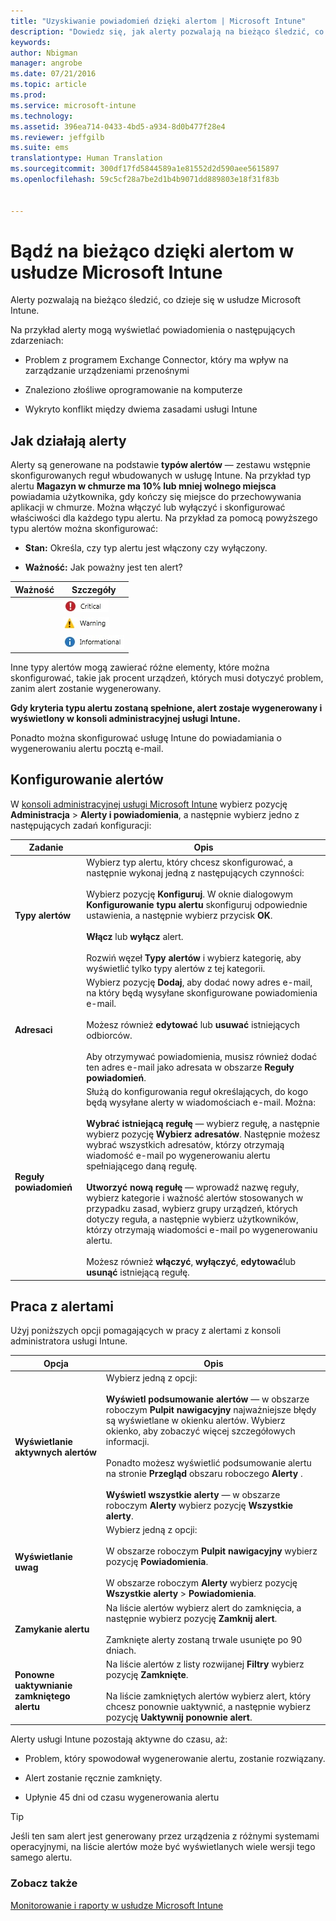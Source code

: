```yaml
---
title: "Uzyskiwanie powiadomień dzięki alertom | Microsoft Intune"
description: "Dowiedz się, jak alerty pozwalają na bieżąco śledzić, co dzieje się w usłudze Microsoft Intune."
keywords: 
author: Nbigman
manager: angrobe
ms.date: 07/21/2016
ms.topic: article
ms.prod: 
ms.service: microsoft-intune
ms.technology: 
ms.assetid: 396ea714-0433-4bd5-a934-8d0b477f28e4
ms.reviewer: jeffgilb
ms.suite: ems
translationtype: Human Translation
ms.sourcegitcommit: 300df17fd5844589a1e81552d2d590aee5615897
ms.openlocfilehash: 59c5cf28a7be2d1b4b9071dd889803e18f31f83b


---
```


# Bądź na bieżąco dzięki alertom w usłudze Microsoft Intune
Alerty pozwalają na bieżąco śledzić, co dzieje się w usłudze Microsoft Intune.

Na przykład alerty mogą wyświetlać powiadomienia o następujących zdarzeniach:

-   Problem z programem Exchange Connector, który ma wpływ na zarządzanie urządzeniami przenośnymi

-   Znaleziono złośliwe oprogramowanie na komputerze

-   Wykryto konflikt między dwiema zasadami usługi Intune


## Jak działają alerty
Alerty są generowane na podstawie **typów alertów** — zestawu wstępnie skonfigurowanych reguł wbudowanych w usługę Intune. Na przykład typ alertu **Magazyn w chmurze ma 10% lub mniej wolnego miejsca** powiadamia użytkownika, gdy kończy się miejsce do przechowywania aplikacji w chmurze. Można włączyć lub wyłączyć i skonfigurować właściwości dla każdego typu alertu. Na przykład za pomocą powyższego typu alertów można skonfigurować:

-   **Stan:** Określa, czy typ alertu jest włączony czy wyłączony.

-   **Ważność:** Jak poważny jest ten alert?


|Ważność|Szczegóły|
|--------|-------|
    |![Alert krytyczny](../media/Critical-Alert.jpg)|Wskazuje poważny problem, który powinien być sprawdzony jak najszybciej, na przykład jeśli wykryto złośliwe oprogramowanie na komputerze.|
    |![Alert ostrzegawczy](../media/Warning-Alert.jpg)|Wskazuje problem, który obecnie nie jest poważny, ale może stać się poważny, jeśli się nim nie zajmiesz, na przykład aktualizacje zabezpieczeń oczekujące na zainstalowanie.|
    |![Alert informacyjny](../media/Informational-Alert.jpg)|Wskazuje informacje, które nie są krytyczne dla działania, na przykład informacje o tym, że dostępna jest nowa wersja programu Exchange Connector.|

Inne typy alertów mogą zawierać różne elementy, które można skonfigurować, takie jak procent urządzeń, których musi dotyczyć problem, zanim alert zostanie wygenerowany.

**Gdy kryteria typu alertu zostaną spełnione, alert zostaje wygenerowany i wyświetlony w konsoli administracyjnej usługi Intune.**

Ponadto można skonfigurować usługę Intune do powiadamiania o wygenerowaniu alertu pocztą e-mail.

## Konfigurowanie alertów
W [konsoli administracyjnej usługi Microsoft Intune](https://manage.microsoft.com) wybierz pozycję **Administracja** &gt; **Alerty i powiadomienia**, a następnie wybierz jedno z następujących zadań konfiguracji:

|Zadanie|Opis|
|--------|---------------|
|**Typy alertów**|Wybierz typ alertu, który chcesz skonfigurować, a następnie wykonaj jedną z następujących czynności:<br /><br />Wybierz pozycję **Konfiguruj**. W oknie dialogowym **Konfigurowanie typu alertu** skonfiguruj odpowiednie ustawienia, a następnie wybierz przycisk **OK**.<br /><br />**Włącz** lub **wyłącz** alert.<br /><br />Rozwiń węzeł **Typy alertów** i wybierz kategorię, aby wyświetlić tylko typy alertów z tej kategorii.|
|**Adresaci**|Wybierz pozycję **Dodaj**, aby dodać nowy adres e-mail, na który będą wysyłane skonfigurowane powiadomienia e-mail.<br /><br />Możesz również **edytować** lub **usuwać** istniejących odbiorców.<br /><br />Aby otrzymywać powiadomienia, musisz również dodać ten adres e-mail jako adresata w obszarze **Reguły powiadomień**.|
|**Reguły powiadomień**|Służą do konfigurowania reguł określających, do kogo będą wysyłane alerty w wiadomościach e-mail. Można:<br /><br />**Wybrać istniejącą regułę** — wybierz regułę, a następnie wybierz pozycję **Wybierz adresatów**. Następnie możesz wybrać wszystkich adresatów, którzy otrzymają wiadomość e-mail po wygenerowaniu alertu spełniającego daną regułę.<br /><br />**Utworzyć nową regułę** — wprowadź nazwę reguły, wybierz kategorie i ważność alertów stosowanych w przypadku zasad, wybierz grupy urządzeń, których dotyczy reguła, a następnie wybierz użytkowników, którzy otrzymają wiadomości e-mail po wygenerowaniu alertu.<br /><br />Możesz również **włączyć**, **wyłączyć**, **edytować**lub **usunąć** istniejącą regułę.|

## Praca z alertami
Użyj poniższych opcji pomagających w pracy z alertami z konsoli administratora usługi Intune.

|Opcja|Opis|
|----------|---------------|
|**Wyświetlanie aktywnych alertów**|Wybierz jedną z opcji:<br /><br />**Wyświetl podsumowanie alertów** — w obszarze roboczym **Pulpit nawigacyjny** najważniejsze błędy są wyświetlane w okienku alertów. Wybierz okienko, aby zobaczyć więcej szczegółowych informacji.<br /><br />Ponadto możesz wyświetlić podsumowanie alertu na stronie **Przegląd** obszaru roboczego **Alerty** .<br /><br />**Wyświetl wszystkie alerty** — w obszarze roboczym **Alerty** wybierz pozycję **Wszystkie alerty**.|
|**Wyświetlanie uwag**|Wybierz jedną z opcji:<br /><br />W obszarze roboczym **Pulpit nawigacyjny** wybierz pozycję **Powiadomienia**.<br /><br />W obszarze roboczym **Alerty** wybierz pozycję **Wszystkie alerty** &gt; **Powiadomienia**.|
|**Zamykanie alertu**|Na liście alertów wybierz alert do zamknięcia, a następnie wybierz pozycję **Zamknij alert**.<br /><br />Zamknięte alerty zostaną trwale usunięte po 90 dniach.|
|**Ponowne uaktywnianie zamkniętego alertu**|Na liście alertów z listy rozwijanej **Filtry** wybierz pozycję **Zamknięte**.<br /><br />Na liście zamkniętych alertów wybierz alert, który chcesz ponownie uaktywnić, a następnie wybierz pozycję **Uaktywnij ponownie alert**.|
Alerty usługi Intune pozostają aktywne do czasu, aż:

-   Problem, który spowodował wygenerowanie alertu, zostanie rozwiązany.

-   Alert zostanie ręcznie zamknięty.

-   Upłynie 45 dni od czasu wygenerowania alertu

> [!TIP]
> Jeśli ten sam alert jest generowany przez urządzenia z różnymi systemami operacyjnymi, na liście alertów może być wyświetlanych wiele wersji tego samego alertu.

### Zobacz także
[Monitorowanie i raporty w usłudze Microsoft Intune](monitoring-and-reports-with-microsoft-intune.md)



<!--HONumber=Jul16_HO4-->


